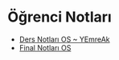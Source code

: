# Öğrenci Notları

<!--Index-->

- [Ders Notları OS ~ YEmreAk](./Ders%20Notlar%C4%B1%20OS%20~%20YEmreAk.pdf)
- [Final Notları OS](./Final%20Notlar%C4%B1%20OS.pdf)

<!--Index-->
